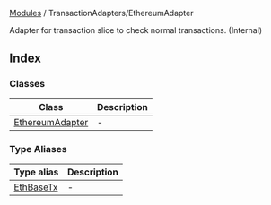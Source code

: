 [Modules](../../README.md) / TransactionAdapters/EthereumAdapter

Adapter for transaction slice to check normal transactions. (Internal)

## Index

### Classes

| Class | Description |
| ------ | ------ |
| [EthereumAdapter](classes/EthereumAdapter.md) | - |

### Type Aliases

| Type alias | Description |
| ------ | ------ |
| [EthBaseTx](type-aliases/EthBaseTx.md) | - |
